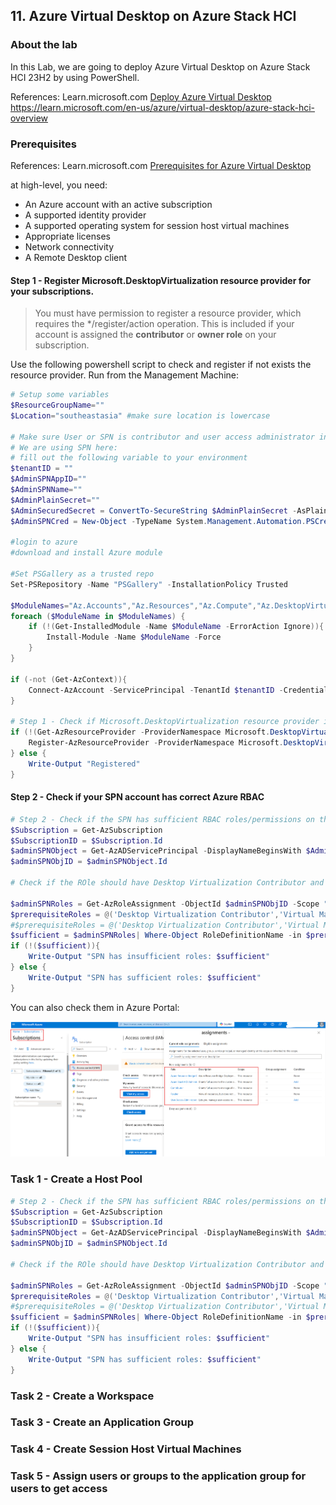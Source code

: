 ## 11. Azure Virtual Desktop on Azure Stack HCI

### About the lab

In this Lab, we are going to deploy Azure Virtual Desktop on Azure Stack HCI 23H2 by using PowerShell.

References:
Learn.microsoft.com [Deploy Azure Virtual Desktop](https://learn.microsoft.com/en-us/azure/virtual-desktop/deploy-azure-virtual-desktop)
https://learn.microsoft.com/en-us/azure/virtual-desktop/azure-stack-hci-overview

### Prerequisites

References:
Learn.microsoft.com [Prerequisites for Azure Virtual Desktop](https://learn.microsoft.com/en-us/azure/virtual-desktop/prerequisite)

at high-level, you need:

* An Azure account with an active subscription
* A supported identity provider
* A supported operating system for session host virtual machines
* Appropriate licenses
* Network connectivity
* A Remote Desktop client

#### Step 1 - Register Microsoft.DesktopVirtualization resource provider for your subscriptions.

> You must have permission to register a resource provider, which requires the */register/action operation. This is included if your account is assigned the **contributor** or **owner role** on your subscription.

Use the following powershell script to check and register if not exists the resource provider. Run from the Management Machine:

```powershell
# Setup some variables
$ResourceGroupName=""
$Location="southeastasia" #make sure location is lowercase

# Make sure User or SPN is contributor and user access administrator in Azure Subscriptions
# We are using SPN here:
# fill out the following variable to your environment
$tenantID = ""
$AdminSPNAppID=""
$AdminSPNName=""
$AdminPlainSecret=""
$AdminSecuredSecret = ConvertTo-SecureString $AdminPlainSecret -AsPlainText -Force
$AdminSPNCred = New-Object -TypeName System.Management.Automation.PSCredential -ArgumentList $AdminSPNAppID, $AdminSecuredSecret

#login to azure
#download and install Azure module

#Set PSGallery as a trusted repo
Set-PSRepository -Name "PSGallery" -InstallationPolicy Trusted

$ModuleNames="Az.Accounts","Az.Resources","Az.Compute","Az.DesktopVirtualization"
foreach ($ModuleName in $ModuleNames) {
    if (!(Get-InstalledModule -Name $ModuleName -ErrorAction Ignore)){
	    Install-Module -Name $ModuleName -Force
    }
} 

if (-not (Get-AzContext)){
	Connect-AzAccount -ServicePrincipal -TenantId $tenantID -Credential $AdminSPNCred
}

# Step 1 - Check if Microsoft.DesktopVirtualization resource provider is registered, create if it isn't.
if (!(Get-AzResourceProvider -ProviderNamespace Microsoft.DesktopVirtualization -ErrorAction Ignore)){
    Register-AzResourceProvider -ProviderNamespace Microsoft.DesktopVirtualization 
} else {
    Write-Output "Registered"
}
```

#### Step 2 - Check if your SPN account has correct Azure RBAC

```powershell
# Step 2 - Check if the SPN has sufficient RBAC roles/permissions on the resource group:
$Subscription = Get-AzSubscription
$SubscriptionID = $Subscription.Id
$adminSPNObject = Get-AzADServicePrincipal -DisplayNameBeginsWith $AdminSPNName
$adminSPNObjID = $adminSPNObject.Id

# Check if the ROle should have Desktop Virtualization Contributor and Virtual Machine Contributor or just Contributor

$adminSPNRoles = Get-AzRoleAssignment -ObjectId $adminSPNObjID -Scope "/subscriptions/$SubscriptionID/resourceGroups/$ResourceGroupName" | Select-Object -Property RoleDefinitionName
$prerequisiteRoles = @('Desktop Virtualization Contributor','Virtual Machine Contributor','Contributor')
#$prerequisiteRoles = @('Desktop Virtualization Contributor','Virtual Machine Contributor')
$sufficient = $adminSPNRoles| Where-Object RoleDefinitionName -in $prerequisiteRoles
if (!($sufficient)){
    Write-Output "SPN has insufficient roles: $sufficient"
} else {
    Write-Output "SPN has sufficient roles: $sufficient"
}
```
You can also check them in Azure Portal:

![Check SPN Roles for AVD](images/Check-Roles.png)

### Task 1 - Create a Host Pool

```powershell
# Step 2 - Check if the SPN has sufficient RBAC roles/permissions on the resource group:
$Subscription = Get-AzSubscription
$SubscriptionID = $Subscription.Id
$adminSPNObject = Get-AzADServicePrincipal -DisplayNameBeginsWith $AdminSPNName
$adminSPNObjID = $adminSPNObject.Id

# Check if the ROle should have Desktop Virtualization Contributor and Virtual Machine Contributor or just Contributor

$adminSPNRoles = Get-AzRoleAssignment -ObjectId $adminSPNObjID -Scope "/subscriptions/$SubscriptionID/resourceGroups/$ResourceGroupName" | Select-Object -Property RoleDefinitionName
$prerequisiteRoles = @('Desktop Virtualization Contributor','Virtual Machine Contributor','Contributor')
#$prerequisiteRoles = @('Desktop Virtualization Contributor','Virtual Machine Contributor')
$sufficient = $adminSPNRoles| Where-Object RoleDefinitionName -in $prerequisiteRoles
if (!($sufficient)){
    Write-Output "SPN has insufficient roles: $sufficient"
} else {
    Write-Output "SPN has sufficient roles: $sufficient"
}
```


### Task 2 - Create a Workspace

### Task 3 - Create an Application Group

### Task 4 - Create Session Host Virtual Machines

### Task 5 - Assign users or groups to the application group for users to get access
